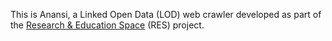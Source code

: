 This is Anansi, a Linked Open Data (LOD) web crawler developed as part of
the [Research & Education Space](https://bbcarchdev.github.io/res/) (RES)
project.

